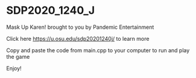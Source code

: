 # SDP2020_1240_J
Mask Up Karen! brought to you by Pandemic Entertainment

Click here https://u.osu.edu/sdp20201240j/ to learn more

Copy and paste the code from main.cpp to your computer to run and play the game

Enjoy!
